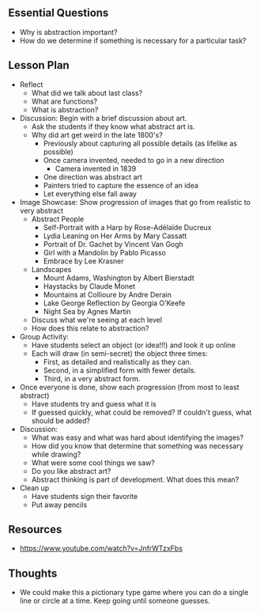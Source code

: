 ## Essential Questions

- Why is abstraction important?
- How do we determine if something is necessary for a particular task?

## Lesson Plan

- Reflect
    - What did we talk about last class?
    - What are functions?
    - What is abstraction?
- Discussion: Begin with a brief discussion about art.
    - Ask the students if they know what abstract art is.
    - Why did art get weird in the late 1800's?
        - Previously about capturing all possible details (as lifelike as possible)
        - Once camera invented, needed to go in a new direction
            - Camera invented in 1839
        - One direction was abstract art
        - Painters tried to capture the essence of an idea
        - Let everything else fall away
- Image Showcase: Show progression of images that go from realistic to very abstract
    - Abstract People
        - Self-Portrait with a Harp by Rose-Adélaïde Ducreux
        - Lydia Leaning on Her Arms by Mary Cassatt
        - Portrait of Dr. Gachet by Vincent Van Gogh
        - Girl with a Mandolin by Pablo Picasso
        - Embrace by Lee Krasner
    - Landscapes
        - Mount Adams, Washington by Albert Bierstadt
        - Haystacks by Claude Monet
        - Mountains at Collioure by Andre Derain
        - Lake George Reflection by Georgia O’Keefe
        - Night Sea by Agnes Martin
    - Discuss what we're seeing at each level
    - How does this relate to abstraction?
- Group Activity:
    - Have students select an object (or idea!!!) and look it up online
    - Each will draw (in semi-secret) the object three times:
        - First, as detailed and realistically as they can.
        - Second, in a simplified form with fewer details.
        - Third, in a very abstract form.
- Once everyone is done, show each progression (from most to least abstract)
    - Have students try and guess what it is
    - If guessed quickly, what could be removed? If couldn't guess, what should be added?
- Discussion:
    - What was easy and what was hard about identifying the images?
    - How did you know that determine that something was necessary while drawing?
    - What were some cool things we saw?
    - Do you like abstract art?
    - Abstract thinking is part of development. What does this mean?
- Clean up
    - Have students sign their favorite
    - Put away pencils

## Resources

- https://www.youtube.com/watch?v=JnfrWTzxFbs

## Thoughts

- We could make this a pictionary type game where you can do a single line
  or circle at a time. Keep going until someone guesses.
